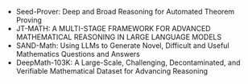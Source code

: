 - Seed-Prover: Deep and Broad Reasoning for Automated Theorem Proving
- JT-MATH: A MULTI-STAGE FRAMEWORK FOR ADVANCED MATHEMATICAL REASONING IN LARGE LANGUAGE MODELS
- SAND-Math: Using LLMs to Generate Novel, Difficult and Useful Mathematics Questions and Answers
- DeepMath-103K: A Large-Scale, Challenging, Decontaminated, and Verifiable Mathematical Dataset for Advancing Reasoning
